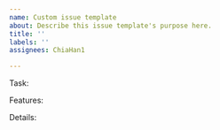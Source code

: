 ```yaml
---
name: Custom issue template
about: Describe this issue template's purpose here.
title: ''
labels: ''
assignees: ChiaHan1

---
```


Task: 


Features: 


Details:
